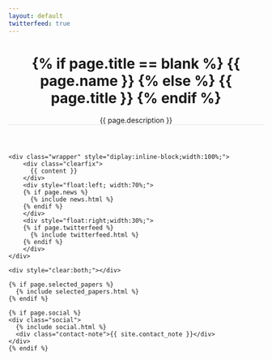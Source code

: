 ```yaml
---
layout: default
twitterfeed: true
---
```



<div class="post">

  <header class="post-header">
    <h1 class="post-title">
     {% if page.title == blank %}
     {{ page.name }}
     {% else %}
     {{ page.title }}
     {% endif %}
    </h1>
       <p class="post-description" style="border-bottom-style:dashed; border-bottom-color:lightgrey; border-bottom-width:1px;">{{ page.description }}</p>
  </header>

  <article>

    <div class="wrapper" style="diplay:inline-block;width:100%;">
        <div class="clearfix">
          {{ content }}
        </div>
        <div style="float:left; width:70%;">
        {% if page.news %}
          {% include news.html %}
        {% endif %}
        </div>
        <div style="float:right;width:30%;">
        {% if page.twitterfeed %}
          {% include twitterfeed.html %}
        {% endif %}
        </div>
    </div>
    
    <div style="clear:both;"></div>
    
    {% if page.selected_papers %}
      {% include selected_papers.html %}
    {% endif %}
    
    {% if page.social %}
    <div class="social">
      {% include social.html %}
      <div class="contact-note">{{ site.contact_note }}</div>
    </div>
    {% endif %}
  </article>

</div>
